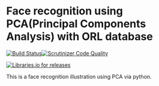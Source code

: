 # Face recognition using PCA(Principal Components Analysis) with ORL database

[![Build Status](https://travis-ci.org/SilvesterHsu/PCA_ORL_Python.svg?branch=master)](https://travis-ci.org/SilvesterHsu/PCA_ORL_Python)[![Scrutinizer Code Quality](https://scrutinizer-ci.com/g/SilvesterHsu/PCA_ORL_Python/badges/quality-score.png?b=master)](https://scrutinizer-ci.com/g/SilvesterHsu/PCA_ORL_Python/?branch=master)

[![Libraries.io for releases](https://img.shields.io/badge/release-v0.0.1-orange.svg)]()



This is a face recognition illustration using PCA via python.



